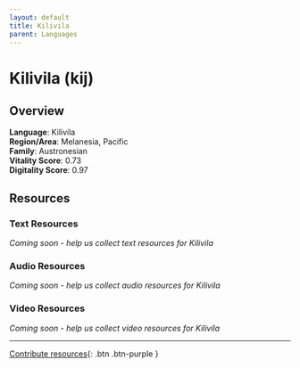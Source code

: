 ```yaml
---
layout: default
title: Kilivila
parent: Languages
---
```


# Kilivila (kij)

## Overview

**Language**: Kilivila  
**Region/Area**: Melanesia, Pacific  
**Family**: Austronesian  
**Vitality Score**: 0.73  
**Digitality Score**: 0.97  

## Resources

### Text Resources
*Coming soon - help us collect text resources for Kilivila*

### Audio Resources
*Coming soon - help us collect audio resources for Kilivila*

### Video Resources
*Coming soon - help us collect video resources for Kilivila*

---

[Contribute resources](https://fairtrain.github.io/){: .btn .btn-purple }

